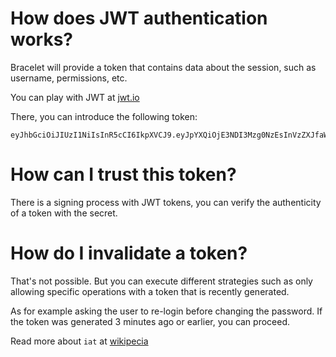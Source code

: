 # How does JWT authentication works?

Bracelet will provide a token that contains data about the session, such as username, permissions, etc.

You can play with JWT at [jwt.io](https://jwt.io)

There, you can introduce the following token:

```
eyJhbGciOiJIUzI1NiIsInR5cCI6IkpXVCJ9.eyJpYXQiOjE3NDI3Mzg0NzEsInVzZXJfaWQiOiJubXVLUFlCa1lRRHciLCJ1c2VybmFtZSI6Im51cmlvIn0.3os5rLcBmhTO4EtGRzdzjNAncK_hBf3QLOs4rtCV8Xw
```

# How can I trust this token?

There is a signing process with JWT tokens, you can verify the authenticity of a token with the secret.

# How do I invalidate a token?

That's not possible. But you can execute different strategies such as only allowing specific operations with a token that is recently generated.

As for example asking the user to re-login before changing the password. If the token was generated 3 minutes ago or earlier, you can proceed.

Read more about `iat` at [wikipecia](https://en.wikipedia.org/wiki/JSON_Web_Token#Standard_fields)